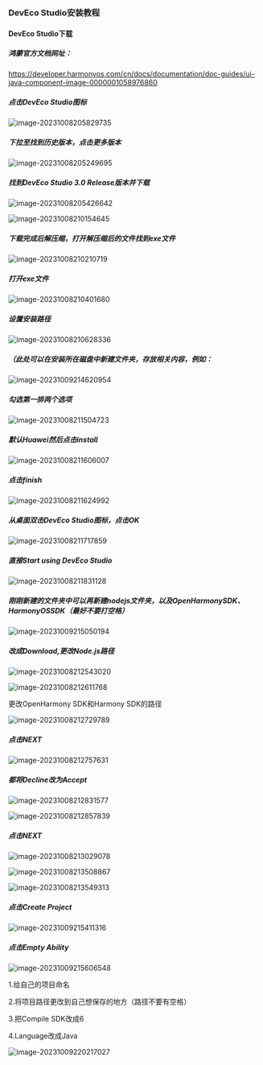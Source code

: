 ### DevEco Studio安装教程

#### DevEco Studio下载

##### 鸿蒙官方文档网址：

https://developer.harmonyos.com/cn/docs/documentation/doc-guides/ui-java-component-image-0000001058976860

##### 点击DevEco Studio图标

![image-20231008205829735](https://raw.githubusercontent.com/Goyaccc/typora_img/main/img/202310092339771.png)

##### 下拉至找到历史版本，点击更多版本

![image-20231008205249695](https://raw.githubusercontent.com/Goyaccc/typora_img/main/img/202310092339773.png)

##### 找到DevEco Studio 3.0 Release版本并下载

![image-20231008205426642](https://raw.githubusercontent.com/Goyaccc/typora_img/main/img/202310092339774.png)

![image-20231008210154645](https://raw.githubusercontent.com/Goyaccc/typora_img/main/img/202310092339776.png)

##### 下载完成后解压缩，打开解压缩后的文件找到exe文件

![image-20231008210210719](https://raw.githubusercontent.com/Goyaccc/typora_img/main/img/202310092339777.png)

##### 打开exe文件

![image-20231008210401680](https://raw.githubusercontent.com/Goyaccc/typora_img/main/img/202310092339778.png)

##### 设置安装路径

![image-20231008210628336](https://raw.githubusercontent.com/Goyaccc/typora_img/main/img/202310092147965.png)

##### （此处可以在安装所在磁盘中新建文件夹，存放相关内容，例如：

![image-20231009214620954](https://raw.githubusercontent.com/Goyaccc/typora_img/main/img/202310092146754.png)



##### 勾选第一排两个选项

![image-20231008211504723](https://raw.githubusercontent.com/Goyaccc/typora_img/main/img/202310092339779.png)

##### 默认Huawei然后点击install

![image-20231008211606007](https://raw.githubusercontent.com/Goyaccc/typora_img/main/img/202310092339780.png)

##### 点击finish

![image-20231008211624992](https://raw.githubusercontent.com/Goyaccc/typora_img/main/img/202310092339781.png)

##### 从桌面双击DevEco Studio图标，点击OK

![image-20231008211717859](https://raw.githubusercontent.com/Goyaccc/typora_img/main/img/202310092339782.png)

##### 直接Start using DevEco Studio

![image-20231008211831128](https://raw.githubusercontent.com/Goyaccc/typora_img/main/img/202310092339783.png)

##### 刚刚新建的文件夹中可以再新建nodejs文件夹，以及OpenHarmonySDK、HarmonyOSSDK（最好不要打空格）

![image-20231009215050194](https://raw.githubusercontent.com/Goyaccc/typora_img/main/img/202310092150220.png)

##### 改成Download,更改Node.js路径

![image-20231008212543020](https://raw.githubusercontent.com/Goyaccc/typora_img/main/img/202310092339784.png)

![image-20231008212611768](https://raw.githubusercontent.com/Goyaccc/typora_img/main/img/202310092339785.png)

更改OpenHarmony SDK和Harmony SDK的路径

![image-20231008212729789](https://raw.githubusercontent.com/Goyaccc/typora_img/main/img/202310092339786.png)

##### 点击NEXT

![image-20231008212757631](https://raw.githubusercontent.com/Goyaccc/typora_img/main/img/202310092339787.png)

##### 都将Decline改为Accept

![image-20231008212831577](https://raw.githubusercontent.com/Goyaccc/typora_img/main/img/202310092339788.png)

![image-20231008212857839](https://raw.githubusercontent.com/Goyaccc/typora_img/main/img/202310092339789.png)

##### 点击NEXT

![image-20231008213029078](https://raw.githubusercontent.com/Goyaccc/typora_img/main/img/202310092339790.png)

![image-20231008213508867](https://raw.githubusercontent.com/Goyaccc/typora_img/main/img/202310082135969.png)

![image-20231008213549313](https://raw.githubusercontent.com/Goyaccc/typora_img/main/img/202310082135390.png)

##### 点击Create Project

![image-20231009215411316](https://raw.githubusercontent.com/Goyaccc/typora_img/main/img/202310092154357.png)

##### 点击Empty Ability

![image-20231009215606548](https://raw.githubusercontent.com/Goyaccc/typora_img/main/img/202310092156594.png)

1.给自己的项目命名

2.将项目路径更改到自己想保存的地方（路径不要有空格）

3.把Compile SDK改成6

4.Language改成Java

![image-20231009220217027](https://raw.githubusercontent.com/Goyaccc/typora_img/main/img/202310092202070.png)
